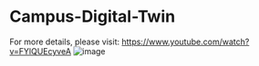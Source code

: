 # Campus-Digital-Twin
For more details, please visit: https://www.youtube.com/watch?v=FYlQUEcyveA
![image](https://github.com/user-attachments/assets/87172751-b639-4398-b9f0-b2548b33fcc7)

